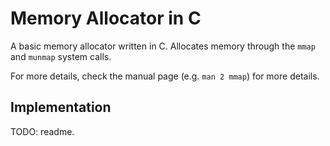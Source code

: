 # Memory Allocator in C

A basic memory allocator written in C. Allocates memory through the `mmap` and `munmap` system calls.

For more details, check the manual page (e.g. `man 2 mmap`) for more details.

## Implementation

TODO: readme.